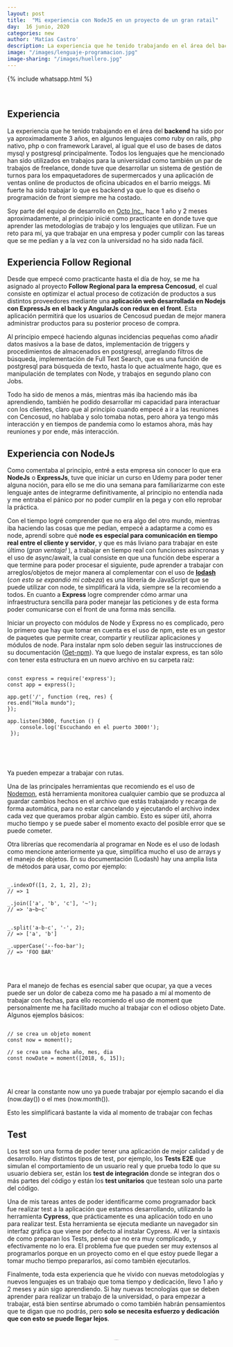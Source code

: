 ```yaml
---
layout: post
title:  "Mi experiencia con NodeJS en un proyecto de un gran ratail"
day:  16 junio, 2020
categories: new
author: 'Matías Castro'
description: La experiencia que he tenido trabajando en el área del backend ha sido por ya aproximadamente 3 años, en algunos lenguajes como ruby on rails, php nativo, php o con framework Laravel, al igual que el uso de bases de datos mysql y postgresql principalmente. Todos los lenguajes que he mencionado...
image: "/images/lenguaje-programacion.jpg"
image-sharing: "/images/huellero.jpg"
---
```

<!-- {% include whatsapp.html %} -->
{% include whatsapp.html %}

<div class="row post-text">
    <div class="col-md-2"></div>
    <div class="col-md-7">
    <br>

<h2>Experiencia </h2>

<p>La experiencia que he tenido trabajando en el área del <b>backend</b> ha sido por ya aproximadamente 3 años, en algunos lenguajes como ruby on rails, php nativo, php o con framework Laravel, al igual que el uso de bases de datos mysql y postgresql principalmente. Todos los lenguajes que he mencionado han sido utilizados en trabajos para la universidad como también un par de trabajos de freelance, donde tuve que desarrollar un sistema de gestión de turnos para los empaquetadores de supermercados y una aplicación de ventas online de productos de oficina ubicados en el barrio meiggs. Mi fuerte ha sido trabajar lo que es backend ya que lo que es diseño o programación de front siempre me ha costado.</p>

<p>Soy parte del equipo de desarrollo en <a href="" target="_blank">Octo Inc.</a>, hace 1 año y 2 meses aproximadamente, al principio inicié como practicante en donde tuve que aprender las metodologías de trabajo y los lenguajes que utilizan. Fue un reto para mí, ya que trabajar en una empresa y poder cumplir con las tareas que se me pedían y a la vez con la universidad no ha sido nada fácil.</p>

<h2>Experiencia Follow Regional</h2>

<p>Desde que empecé como practicante hasta el día de hoy, se me ha asignado al proyecto <b>Follow Regional para la empresa Cencosud</b>, el cual consiste en optimizar el actual proceso de cotización de productos a sus distintos proveedores mediante una <b>aplicación web desarrollada en Nodejs con ExpressJs en el back y AngularJs con redux en el front</b>. Esta aplicación permitirá que los usuarios de Cencosud puedan de mejor manera administrar productos para su posterior proceso de compra.</p>

<p>Al principio empecé haciendo algunas incidencias pequeñas como añadir datos masivos a la base de datos, implementación de triggers y procedimientos de almacenados en postgresql, arreglando filtros de búsqueda, implementación de Full Text Search, que es una función de postgresql para búsqueda de texto, hasta lo que actualmente hago, que es manipulación de templates con Node, y trabajos en segundo plano con Jobs.</p>

<p>Todo ha sido de menos a más, mientras más iba haciendo más iba aprendiendo, también he podido desarrollar mi capacidad para interactuar con los clientes, claro que al principio cuando empecé a ir a las reuniones con Cencosud, no hablaba y solo tomaba notas, pero ahora ya tengo más interacción y en tiempos de pandemia como lo estamos ahora, más hay reuniones y por ende, más interacción.</p>

<h2>Experiencia con NodeJs</h2>

<p>Como comentaba al principio, entré a esta empresa sin conocer lo que era <b>NodeJs</b> o <b>ExpressJs</b>, tuve que iniciar un curso en Udemy para poder tener alguna noción, para ello se me dio una semana para familiarizarme con este lenguaje antes de integrarme definitivamente, al principio no entendía nada y me entraba el pánico por no poder cumplir en la pega y con ello reprobar la práctica.</p>

<p>Con el tiempo logré comprender que no era algo del otro mundo, mientras iba haciendo las cosas que me pedían, empecé a adaptarme a como es node, aprendí sobre qué <b>node es especial para comunicación en tiempo real entre el cliente y servidor</b>, y que es más liviano para trabajar en este último (<i>gran ventaja!</i> ), a trabajar en tiempo real con funciones asíncronas y el uso de async/await, la cual consiste en que una función debe esperar a que termine para poder procesar el siguiente, pude aprender a trabajar con arreglos/objetos de mejor manera al complementar con el uso de <a href="https://lodash.com/docs/4.17.15" traget="_blank"><b>lodash</b></a> (<i>con esto se expandió mi cabeza</i>) es una librería de JavaScript que se puede utilizar con node, te simplificará la vida, siempre se la recomiendo a todos. En cuanto a <b>Express</b> logre comprender cómo armar una infraestructura sencilla para poder manejar las peticiones y de esta forma poder comunicarse con el front de una forma más sencilla.</p>

<p>Iniciar un proyecto con módulos de Node y Express no es complicado, pero lo primero que hay que tomar en cuenta es el uso de npm, este es un gestor de paquetes que permite crear, compartir y reutilizar aplicaciones y módulos de node. Para instalar npm solo deben seguir las instrucciones de su documentación (<a href="https://www.npmjs.com/get-npm" target="_blank">Get-npm</a>). Ya que luego de instalar express, es tan sólo con tener esta estructura en un nuevo archivo en su carpeta raíz: </p>

<pre>
<code>
const express = require('express');
const app = express();
  
app.get('/', function (req, res) {
res.end("Hola mundo");
});
  
app.listen(3000, function () {
    console.log('Escuchando en el puerto 3000!');
 });

</code>
</pre> 
<br>

<p>Ya pueden empezar a trabajar con rutas.</p>

<p>Una de las principales herramientas que recomiendo es el uso de <a href="https://nodemon.io/" target="_blank">Nodemon</a>, está herramienta monitorea cualquier cambio que se produzca al guardar cambios hechos en el archivo que estás trabajando y recarga de forma automática, para no estar cancelando y ejecutando el archivo index cada vez que queramos probar algún cambio. Esto es súper útil, ahorra mucho tiempo y se puede saber el momento exacto del posible error que se puede cometer.</p>

<p>Otra librerías que recomendaría al programar en Node es el uso de lodash como mencione anteriormente ya que, simplifica mucho el uso de arrays y el manejo de objetos. En su documentación (Lodash) hay una amplia lista de métodos para usar, como por ejemplo:
</p>

<pre>
<code>
_.indexOf([1, 2, 1, 2], 2);
// => 1

_.join(['a', 'b', 'c'], '~');
// => 'a~b~c'


_.split('a-b-c', '-', 2);
// => ['a', 'b']

_.upperCase('--foo-bar');
// => 'FOO BAR'
</code>
</pre>
<br>

<p>Para el manejo de fechas es esencial saber que ocupar, ya que a veces puede ser un dolor de cabeza como me ha pasado a mí al momento de trabajar con fechas, para ello recomiendo el uso de moment que personalmente me ha facilitado mucho al trabajar con el odioso objeto Date. Algunos ejemplos básicos:</p>

<pre>
<code>
// se crea un objeto moment
const now = moment();

// se crea una fecha año, mes, dia
const nowDate = moment([2018, 6, 15]);
</code>
</pre>
<br>

<p>Al crear la constante now uno ya puede trabajar por ejemplo sacando el dia (now.day()) o el mes (now.month()).</p>

<p>Esto les simplificará bastante la vida al momento de trabajar con fechas</p>

<h2>Test</h2>

<p>Los test son una forma de poder tener una aplicación de mejor calidad y de desarrollo. Hay distintos tipos de test, por ejemplo, los <b>Tests E2E</b> que simulan el comportamiento de un usuario real y que prueba todo lo que su usuario debiera ser, están los <b>test de integración</b> donde se integran dos o más partes del código y están los <b>test unitarios</b> que testean solo una parte del código.</p>

<p>Una de mis tareas antes de poder identificarme como programador back fue realizar test a la aplicación que estamos desarrollando, utilizando la herramienta <b>Cypress</b>, que prácticamente es una aplicación todo en uno para realizar test. Esta herramienta se ejecuta mediante un navegador sin interfaz gráfica que viene por defecto al instalar Cypress. Al ver la sintaxis de como preparan los Tests, pensé que no era muy complicado, y efectivamente no lo era. El problema fue que pueden ser muy extensos al programarlos porque en un proyecto como en el que estoy puede llegar a tomar mucho tiempo prepararlos, así como también ejecutarlos.</p>

<p>Finalmente, toda esta experiencia que he vivido con nuevas metodologías y nuevos lenguajes es un trabajo que toma tiempo y dedicación, llevo 1 año y 2 meses y aún sigo aprendiendo. Si hay nuevas tecnologías que se deben aprender para realizar un trabajo de la universidad, o para empezar a trabajar, está bien sentirse abrumado o como también habrán pensamientos que te digan que no podrás, pero <b>solo se necesita esfuerzo y dedicación que con esto se puede llegar lejos</b>.</p>

<div class="row" style="margin-bottom:80px;margin-top:40px;font-size:15px;">
<div class="col-md-2">
</div>
<div class="col-md-3">
    <img style="border-radius:50%;" src="/images/Matias.jpg" width="115%" height="auto">
</div>
<div class="col-md-7" style="margin-top: 20px;">
    <p>Escrito por:</p>
    <p><b style="font-size:20px">Matías Castro</b>
    <br>Software Developer</p>
</div>
</div>


{% include calltoaction.html %}

{% include footer.html %}
<div class="col-md-3">
</div>